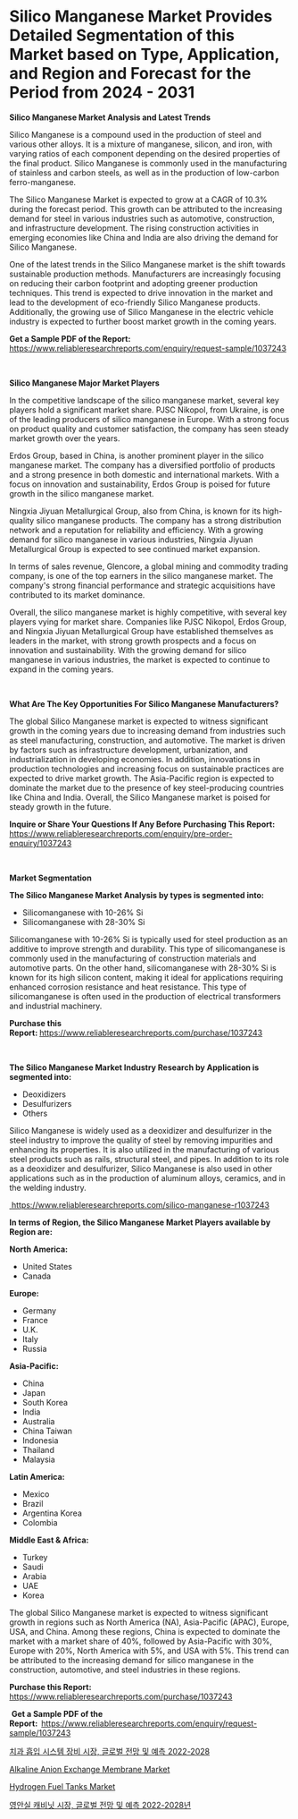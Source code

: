 <p><h1>Silico Manganese Market Provides Detailed Segmentation of this Market based on Type, Application, and Region and Forecast for the Period from 2024 - 2031</h1></p><p><strong>Silico Manganese Market Analysis and Latest Trends</strong></p>
<p><p>Silico Manganese is a compound used in the production of steel and various other alloys. It is a mixture of manganese, silicon, and iron, with varying ratios of each component depending on the desired properties of the final product. Silico Manganese is commonly used in the manufacturing of stainless and carbon steels, as well as in the production of low-carbon ferro-manganese.</p><p>The Silico Manganese Market is expected to grow at a CAGR of 10.3% during the forecast period. This growth can be attributed to the increasing demand for steel in various industries such as automotive, construction, and infrastructure development. The rising construction activities in emerging economies like China and India are also driving the demand for Silico Manganese.</p><p>One of the latest trends in the Silico Manganese market is the shift towards sustainable production methods. Manufacturers are increasingly focusing on reducing their carbon footprint and adopting greener production techniques. This trend is expected to drive innovation in the market and lead to the development of eco-friendly Silico Manganese products. Additionally, the growing use of Silico Manganese in the electric vehicle industry is expected to further boost market growth in the coming years.</p></p>
<p><strong>Get a Sample PDF of the Report:&nbsp;</strong> <a href="https://www.reliableresearchreports.com/enquiry/request-sample/1037243">https://www.reliableresearchreports.com/enquiry/request-sample/1037243</a></p>
<p>&nbsp;</p>
<p><strong>Silico Manganese Major Market Players</strong></p>
<p><p>In the competitive landscape of the silico manganese market, several key players hold a significant market share. PJSC Nikopol, from Ukraine, is one of the leading producers of silico manganese in Europe. With a strong focus on product quality and customer satisfaction, the company has seen steady market growth over the years.</p><p>Erdos Group, based in China, is another prominent player in the silico manganese market. The company has a diversified portfolio of products and a strong presence in both domestic and international markets. With a focus on innovation and sustainability, Erdos Group is poised for future growth in the silico manganese market.</p><p>Ningxia Jiyuan Metallurgical Group, also from China, is known for its high-quality silico manganese products. The company has a strong distribution network and a reputation for reliability and efficiency. With a growing demand for silico manganese in various industries, Ningxia Jiyuan Metallurgical Group is expected to see continued market expansion.</p><p>In terms of sales revenue, Glencore, a global mining and commodity trading company, is one of the top earners in the silico manganese market. The company's strong financial performance and strategic acquisitions have contributed to its market dominance.</p><p>Overall, the silico manganese market is highly competitive, with several key players vying for market share. Companies like PJSC Nikopol, Erdos Group, and Ningxia Jiyuan Metallurgical Group have established themselves as leaders in the market, with strong growth prospects and a focus on innovation and sustainability. With the growing demand for silico manganese in various industries, the market is expected to continue to expand in the coming years.</p></p>
<p>&nbsp;</p>
<p><strong>What Are The Key Opportunities For Silico Manganese Manufacturers?</strong></p>
<p><p>The global Silico Manganese market is expected to witness significant growth in the coming years due to increasing demand from industries such as steel manufacturing, construction, and automotive. The market is driven by factors such as infrastructure development, urbanization, and industrialization in developing economies. In addition, innovations in production technologies and increasing focus on sustainable practices are expected to drive market growth. The Asia-Pacific region is expected to dominate the market due to the presence of key steel-producing countries like China and India. Overall, the Silico Manganese market is poised for steady growth in the future.</p></p>
<p><strong>Inquire or Share Your Questions If Any Before Purchasing This Report:</strong> <a href="https://www.reliableresearchreports.com/enquiry/pre-order-enquiry/1037243">https://www.reliableresearchreports.com/enquiry/pre-order-enquiry/1037243</a></p>
<p>&nbsp;</p>
<p><strong>Market Segmentation</strong></p>
<p><strong>The Silico Manganese Market Analysis by types is segmented into:</strong></p>
<p><ul><li>Silicomanganese with 10-26% Si</li><li>Silicomanganese with 28-30% Si</li></ul></p>
<p><p>Silicomanganese with 10-26% Si is typically used for steel production as an additive to improve strength and durability. This type of silicomanganese is commonly used in the manufacturing of construction materials and automotive parts. On the other hand, silicomanganese with 28-30% Si is known for its high silicon content, making it ideal for applications requiring enhanced corrosion resistance and heat resistance. This type of silicomanganese is often used in the production of electrical transformers and industrial machinery.</p></p>
<p><strong>Purchase this Report:&nbsp;</strong><a href="https://www.reliableresearchreports.com/purchase/1037243">https://www.reliableresearchreports.com/purchase/1037243</a></p>
<p>&nbsp;</p>
<p><strong>The Silico Manganese Market Industry Research by Application is segmented into:</strong></p>
<p><ul><li>Deoxidizers</li><li>Desulfurizers</li><li>Others</li></ul></p>
<p><p>Silico Manganese is widely used as a deoxidizer and desulfurizer in the steel industry to improve the quality of steel by removing impurities and enhancing its properties. It is also utilized in the manufacturing of various steel products such as rails, structural steel, and pipes. In addition to its role as a deoxidizer and desulfurizer, Silico Manganese is also used in other applications such as in the production of aluminum alloys, ceramics, and in the welding industry.</p></p>
<p><a href="https://www.reliableresearchreports.com/silico-manganese-r1037243">&nbsp;https://www.reliableresearchreports.com/silico-manganese-r1037243</a></p>
<p><strong>In terms of Region, the Silico Manganese Market Players available by Region are:</strong></p>
<p>
    <p> <strong> North America: </strong>
        <ul>
            <li>United States</li>
            <li>Canada</li>
        </ul>
        </p> 
    <p> <strong> Europe: </strong>
        <ul>
            <li>Germany</li>
            <li>France</li>
            <li>U.K.</li>
            <li>Italy</li>
            <li>Russia</li>
        </ul>
        </p> 
    <p> <strong> Asia-Pacific: </strong>
        <ul>
            <li>China</li>
            <li>Japan</li>
            <li>South Korea</li>
            <li>India</li>
            <li>Australia</li>
            <li>China Taiwan</li>
            <li>Indonesia</li>
            <li>Thailand</li>
            <li>Malaysia</li>
        </ul>
        </p> 
    <p> <strong> Latin America: </strong>
        <ul>
            <li>Mexico</li>
            <li>Brazil</li>
            <li>Argentina Korea</li>
            <li>Colombia</li>
        </ul>
        </p> 
    <p> <strong> Middle East & Africa: </strong>
        <ul>
            <li>Turkey</li>
            <li>Saudi</li>
            <li>Arabia</li>
            <li>UAE</li>
            <li>Korea</li>
        </ul>
    </p>
    </p>
<p><p>The global Silico Manganese market is expected to witness significant growth in regions such as North America (NA), Asia-Pacific (APAC), Europe, USA, and China. Among these regions, China is expected to dominate the market with a market share of 40%, followed by Asia-Pacific with 30%, Europe with 20%, North America with 5%, and USA with 5%. This trend can be attributed to the increasing demand for silico manganese in the construction, automotive, and steel industries in these regions.</p></p>
<p><strong>Purchase this Report: </strong><a href="https://www.reliableresearchreports.com/purchase/1037243">https://www.reliableresearchreports.com/purchase/1037243</a></p>
<p>&nbsp;<strong>Get a Sample PDF of the Report:&nbsp;&nbsp;</strong><a href="https://www.reliableresearchreports.com/enquiry/request-sample/1037243">https://www.reliableresearchreports.com/enquiry/request-sample/1037243</a></p>
<p><strong></strong></p>
<p><p><a href="https://github.com/wallacBahrtyinger567686/Market-Research-Report-List-2/blob/main/9095247131236.md">치과 흡입 시스템 장비 시장, 글로벌 전망 및 예측 2022-2028</a></p><p><a href="https://github.com/airdrophunter675/Market-Research-Report-List-1/blob/main/alkaline-anion-exchange-membrane-market.md">Alkaline Anion Exchange Membrane Market</a></p><p><a href="https://github.com/ayamsauke86/Market-Research-Report-List-1/blob/main/hydrogen-fuel-tanks-market.md">Hydrogen Fuel Tanks Market</a></p><p><a href="https://github.com/AidenReinger/Market-Research-Report-List-1/blob/main/8498364131237.md">영안실 캐비닛 시장, 글로벌 전망 및 예측 2022-2028년</a></p></p>